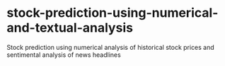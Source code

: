 # stock-prediction-using-numerical-and-textual-analysis
Stock prediction using numerical analysis of historical stock prices and sentimental analysis of news headlines
